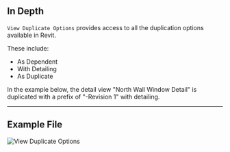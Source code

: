 ## In Depth
`View Duplicate Options` provides access to all the duplication options available in Revit.

These include:
- As Dependent
- With Detailing
- As Duplicate

In the example below, the detail view "North Wall Window Detail" is duplicated with a prefix of "-Revision 1" with detailing.
___
## Example File

![View Duplicate Options](./DSRevitNodesUI.ViewDuplicateOptions_img.jpg)
